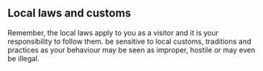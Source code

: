 ## Local laws and customs

Remember, the local laws apply to you as a visitor and it is your responsibility to follow them. be sensitive to local customs, traditions and practices as your behaviour may be seen as improper, hostile or may even be illegal.